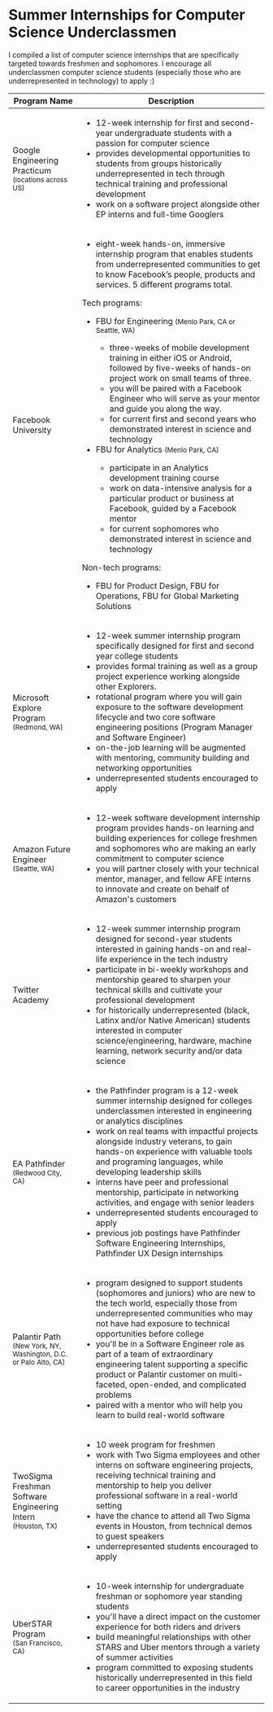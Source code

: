 # Summer Internships for Computer Science Underclassmen

I compiled a list of computer science internships that are specifically targeted towards freshmen and sophomores. I encourage all underclassmen computer science students (especially those who are underrepresented in technology) to apply :)

| Program Name | Description |
| ---------------- | ---------------- |
| Google Engineering Practicum <br><small>(locations across US)</small> | <ul> <li>12-week internship for first and second-year undergraduate students with a passion for computer science</li> <li>provides developmental opportunities to students from groups historically underrepresented in tech through technical training and professional development</li> <li>work on a software project alongside other EP interns and full-time Googlers</li> </ul> |
| Facebook University | <ul> <li>eight-week hands-on, immersive internship program that enables students from underrepresented communities to get to know Facebook’s people, products and services. 5 different programs total.</li> </ul> Tech programs: <br> <ul> <li> FBU for Engineering <small>(Menlo Park, CA or Seattle, WA)</small></li> <ul> <li> three-weeks of mobile development training in either iOS or Android, followed by five-weeks of hands-on project work on small teams of three.</li> <li>you will be paired with a Facebook Engineer who will serve as your mentor and guide you along the way.</li> <li>for current first and second years who demonstrated interest in science and technology</li></ul> <li>FBU for Analytics <small>(Menlo Park, CA)</small></li> <ul> <li>participate in an Analytics development training course</li> <li>work on data-intensive analysis for a particular product or business at Facebook, guided by a Facebook mentor</li> <li>for current sophomores who demonstrated interest in science and technology</li> </ul> </ul> Non-tech programs: <br> <ul> <li> FBU for Product Design, FBU for Operations, FBU for Global Marketing Solutions</li> </ul> |
| Microsoft Explore Program <small>(Redmond, WA)</small> | <ul> <li>12-week summer internship program specifically designed for first and second year college students</li> <li>provides formal training as well as a group project experience working alongside other Explorers. </li> <li>rotational program where you will gain exposure to the software development lifecycle and two core software engineering positions (Program Manager and Software Engineer)</li> <li>on-the-job learning will be augmented with mentoring, community building and networking opportunities</li> <li>underrepresented students encouraged to apply</li> </ul> |
| Amazon Future Engineer<br><small>(Seattle, WA)</small> | <ul> <li>12-week software development internship program provides hands-on learning and building experiences for college freshmen and sophomores who are making an early commitment to computer science</li> <li>you will partner closely with your technical mentor, manager, and fellow AFE interns to innovate and create on behalf of Amazon's customers</li> </ul> |
| Twitter Academy | <ul> <li>12-week summer internship program designed for second-year students interested in gaining hands-on and real-life experience in the tech industry</li> <li>participate in bi-weekly workshops and mentorship geared to sharpen your technical skills and cultivate your professional development</li> <li>for historically underrepresented (black, Latinx and/or Native American) students interested in computer science/engineering, hardware, machine learning, network security and/or data science</li> </ul> |
| EA Pathfinder <br><small>(Redwood City, CA)</small>| <ul><li>the Pathfinder program is a 12-week summer internship designed for colleges underclassmen interested in engineering or analytics disciplines</li> <li>work on real teams with impactful projects alongside industry veterans, to gain hands-on experience with valuable tools and programing languages, while developing leadership skills</li> <li>interns have peer and professional mentorship, participate in networking activities, and engage with senior leaders</li> <li>underrepresented students encouraged to apply</li> <li>previous job postings have Pathfinder Software Engineering Internships, Pathfinder UX Design internships</li> </ul>|
| Palantir Path<br><small>(New York, NY, Washington, D.C. or Palo Alto, CA)</small> | <ul> <li>program designed to support students (sophomores and juniors) who are new to the tech world, especially those from underrepresented communities who may not have had exposure to technical opportunities before college</li> <li>you'll be in a Software Engineer role as part of a team of extraordinary engineering talent supporting a specific product or Palantir customer on multi-faceted, open-ended, and complicated problems</li> <li>paired with a mentor who will help you learn to build real-world software</li> </ul>|
| TwoSigma Freshman Software Engineering Intern<br><small>(Houston, TX)</small> | <ul> <li>10 week program for freshmen</li> <li>work with Two Sigma employees and other interns on software engineering projects, receiving technical training and mentorship to help you deliver professional software in a real-world setting</li> <li>have the chance to attend all Two Sigma events in Houston, from technical demos to guest speakers</li> <li>underrepresented students encouraged to apply</li> </ul> |
| UberSTAR Program<br><small>(San Francisco, CA)</small> | <ul> <li>10-week internship for undergraduate freshman or sophomore year standing students</li> <li>you'll have a direct impact on the customer experience for both riders and drivers</li> <li>build meaningful relationships with other STARS and Uber mentors through a variety of summer activities</li>  <li>program committed to exposing students historically underrepresented in this field to career opportunities in the industry</li> </ul> |
